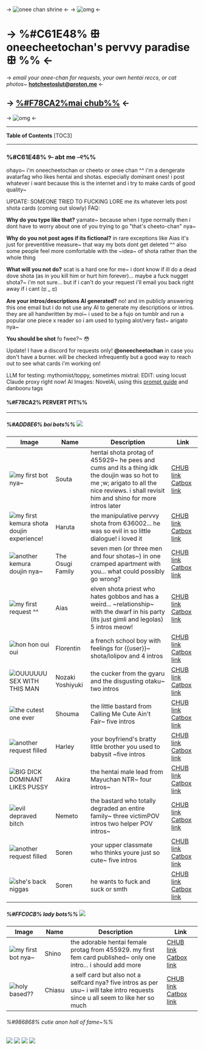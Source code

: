 -> ![onee chan shrine](https://files.catbox.moe/2usjql.png) <-
-> ![omg](https://files.catbox.moe/49u9u6.png) <-
# -> %#C61E48% ꕥ oneecheetochan's pervvy paradise ꕥ %% <-
-> *email your onee-chan for requests, your own hentai reccs, or cat photos~* **hotcheetoslut@proton.me** <-

## ->  [%#F78CA2%mai chub%%](https://www.chub.ai/users/oneecheetochan) <- 
-> ![omg](https://files.catbox.moe/49u9u6.png) <-

***
**Table of Contents**
[TOC3]
***

### %#C61E48% ୨⎯ abt me ⎯୧%%

ohayo~ i'm oneecheetochan or cheeto or onee chan ^^ i'm a dengerate avatarfag who likes hentai and shotas. especially dominant ones! i post whatever i want because this is the internet and i try to make cards of good quality~

UPDATE: SOMEONE TRIED TO FUCKING LORE me its whatever lets post shota cards (coming out slowly)
FAQ:

**Why do you type like that?**
yamate~ because when i type normally then i dont have to worry about one of you trying to go "that's cheeto-chan" nya~

**Why do you not post ages if its fictional?**
in rare exceptions like Aias it's just for preventitive measure~ that way my bots dont get deleted ^^ also some people feel more comfortable with the ~idea~ of shota rather than the whole thing

**What will you not do?**
scat is a hard one for me~ i dont know if ill do a dead dove shota (as in you kill him or hurt him forever)... maybe a fuck nugget shota?~ i'm not sure... but if i can't do your request i'll email you back right away if i cant (ಥ _ ಥ)

**Are your intros/descriptions AI generated?**
no! and im publicly answering this one email but i do not use any AI to generate my descriptions or intros. they are all handwritten by moi~ i used to be a fujo on tumblr and run a popular one piece x reader so i am used to typing alot/very fast~ arigato nya~

**You should be shot**
fo fwee?~ 😳

Update! I have a discord for requests only! **@oneecheetochan** in case you don't have a burner. will be checked infrequently but a good way to reach out to see what cards i'm working on!

LLM for testing: mythomist/toppy, sometimes mixtral: EDIT: using locust Claude proxy right now!
AI Images: NovelAi, using this [prompt guide](https://rentry.org/SmileyNAIArtists) and danbooru tags


#### %#F78CA2% PERVERT PIT%%
***
##### %#ADD8E6% boi bots%% ![](https://64.media.tumblr.com/f9fe1c85cc55ce9dd6fb8fa64d47cf72/fe7ad34fc5a8fcbb-bf/s75x75_c1/684c2df760b032fcc31bb48ccced881a88ff8bac.gif)

Image| Name | Description | Link
------ | ------ | ------ | -----
 ![my first bot nya~](https://files.catbox.moe/dvx0ar.png) | Souta | hentai shota protag of 455929~ he pees and cums and its a thing idk the doujin was so hot to me ;w; arigato to all the nice reviews. i shall revisit him and shino for more intros later | [CHUB link](https://www.chub.ai/characters/oneecheetochan/souta-828c2b74) [Catbox link](https://files.catbox.moe/dvx0ar.png)
 ![my first kemura shota doujin experience!](https://files.catbox.moe/bferk5.png) | Haruta | the manipulative pervvy shota from 636002... he was so evil in so little dialogue! i loved it | [CHUB link](https://www.chub.ai/characters/oneecheetochan/haruta-fa5d21cc) [Catbox link](https://files.catbox.moe/bferk5.png)
![another kemura doujin nya~](https://files.catbox.moe/lhtwy0.png) | The Osugi Family | seven men (or three men and four shotas~) in one cramped apartment with you... what could possibly go wrong? | [CHUB link](https://www.chub.ai/characters/oneecheetochan/the-osugi-family-cafcb490) [Catbox link](https://files.catbox.moe/lhtwy0.png)
![my first request ^^](https://files.catbox.moe/3fwtp5.png) | Aias | elven shota priest who hates gobbos and has a weird... ~relationship~ with the dwarf in his party (its just gimli and legolas) 5 intros meow! | [CHUB link](https://www.chub.ai/characters/oneecheetochan/aias-c17b3df1) [Catbox link](https://files.catbox.moe/3fwtp5.png)
![hon hon oui oui](https://files.catbox.moe/gvjixv.png) | Florentin | a french school boy with feelings for {{user}}~ shota/lolipov and 4 intros | [CHUB link](https://www.chub.ai/characters/oneecheetochan/florentin-malet-f4d6a7d6) [Catbox link](https://files.catbox.moe/gvjixv.png)
![OUUUUUU SEX WITH THIS MAN](https://files.catbox.moe/x170lu.png) | Nozaki Yoshiyuki | the cucker from the gyaru and the disgusting otaku~ two intros | [CHUB link](https://www.chub.ai/characters/oneecheetochan/nozaki-yoshiyuki-088e26d8) [Catbox link](https://files.catbox.moe/x170lu.png)
![the cutest one ever](https://files.catbox.moe/rttphm.png) | Shouma | the little bastard from Calling Me Cute Ain't Fair~ five intros  | [CHUB link](https://www.chub.ai/characters/oneecheetochan/shouma-98631a76) [Catbox link](https://files.catbox.moe/rttphm.png)
![another request filled](https://files.catbox.moe/f41xl8.png) | Harley | your boyfriend's bratty little brother you used to babysit ~five intros  | [CHUB link](https://www.chub.ai/characters/oneecheetochan/harley-francis-90d76d93) [Catbox link](https://files.catbox.moe/f41xl8.png)
![BIG DICK DOMINANT LIKES PUSSY](https://files.catbox.moe/t4bvy0.png) | Akira | the hentai male lead from Mayuchan NTR~ four intros~  | [CHUB link](https://www.chub.ai/characters/oneecheetochan/akira-4497a290) [Catbox link](https://files.catbox.moe/t4bvy0.png)
![evil depraved bitch](https://files.catbox.moe/9cq6l9.png) | Nemeto | the bastard who totally degraded an entire family~ three victimPOV intros two helper POV intros~  | [CHUB link](https://www.chub.ai/characters/oneecheetochan/nemeto-89a7ed8b) [Catbox link](https://files.catbox.moe/9cq6l9.png)
![another request filled](https://files.catbox.moe/x4g1k3.png) | Soren | your upper classmate who thinks youre just so cute~ five intros  | [CHUB link](https://www.chub.ai/characters/oneecheetochan/soren-day-a4d53366) [Catbox link](https://files.catbox.moe/x4g1k3.png)
![she's back niggas](https://files.catbox.moe/s09fi7.png) | Soren | he wants to fuck and suck or smth  | [CHUB link](https://www.chub.ai/characters/oneecheetochan/algizoth-16ea45dc) [Catbox link](https://files.catbox.moe/s09fi7.png)

##### %#FFC0CB% lady bots%% ![](https://64.media.tumblr.com/9450cdfef1b5bd56eb13b23fa3fbe4cc/4809e0c5820895fd-e4/s75x75_c1/9ec5c1a83bf98c14a95a101273637cf9b977b9f3.gif)

Image| Name | Description | Link
------ | ------ | ------ | -----
![my first bot nya~](https://files.catbox.moe/cdb0t8.png) | Shino | the adorable hentai female protag from 455929. my first fem card published~ only one intro... i should add more | [CHUB link](https://www.chub.ai/characters/oneecheetochan/shino-9df33a37) [Catbox link](https://files.catbox.moe/cdb0t8.png)
![holy based??](https://files.catbox.moe/ibyrky.png) | Chiasu | a self card but also not a selfcard nya? five intros as per usu~ i will take intro requests since u all seem to like her so much | [CHUB link](https://www.chub.ai/characters/oneecheetochan/chiasu-93b60a1e) [Catbox link](https://files.catbox.moe/ibyrky.png)

###### %#986868% cutie anon hall of fame~%%
![](https://files.catbox.moe/3aeeov.PNG) ![](https://files.catbox.moe/8e6837.PNG)
![](https://files.catbox.moe/dn4sbt.png) ![](https://files.catbox.moe/gaylwd.png)